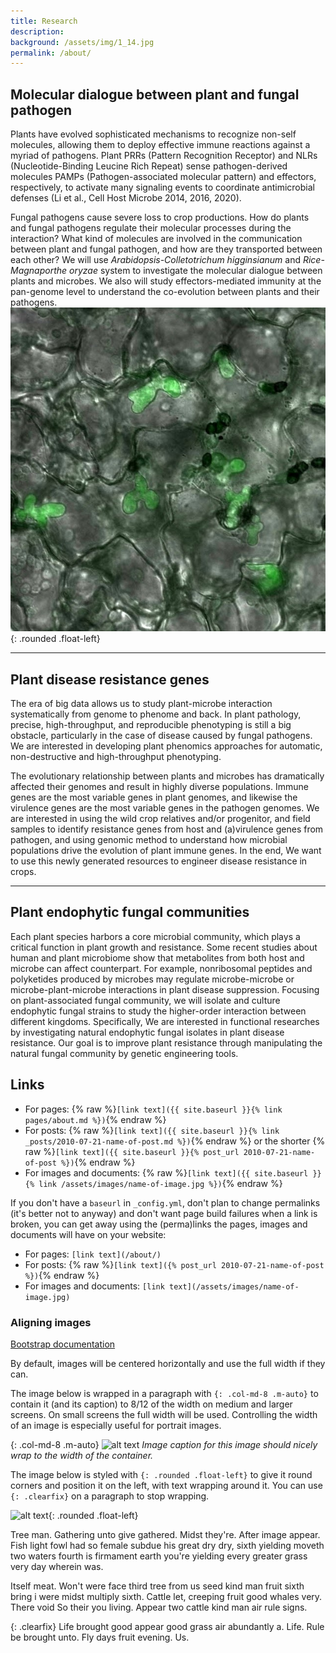 ```yaml
---
title: Research
description:   
background: /assets/img/1_14.jpg
permalink: /about/
---
```


## Molecular dialogue between plant and fungal pathogen

Plants have evolved sophisticated mechanisms to recognize non-self molecules, allowing them to deploy effective immune reactions against a myriad of pathogens. Plant PRRs (Pattern Recognition Receptor) and NLRs (Nucleotide-Binding Leucine Rich Repeat) sense pathogen-derived molecules PAMPs (Pathogen-associated molecular pattern) and effectors, respectively, to activate many signaling events to coordinate antimicrobial defenses (Li et al., Cell Host Microbe 2014, 2016, 2020).

Fungal pathogens cause severe loss to crop productions. How do plants and fungal pathogens regulate their molecular processes during the interaction? What kind of molecules are involved in the communication between plant and fungal pathogen, and how are they transported between each other? We will use _Arabidopsis-Colletotrichum higginsianum_ and _Rice-Magnaporthe oryzae_ system to investigate the molecular dialogue between plants and microbes. We also will study effectors-mediated immunity at the pan-genome level to understand the co-evolution between plants and their pathogens.
![alt text](/assets/img/colleto.jpg){: .rounded .float-left}

---

## Plant disease resistance genes 

The era of big data allows us to study plant-microbe interaction systematically from genome to phenome and back. In plant pathology, precise, high-throughput, and reproducible phenotyping is still a big obstacle, particularly in the case of disease caused by fungal pathogens. We are interested in developing plant phenomics approaches for automatic, non-destructive and high-throughput phenotyping.

The evolutionary relationship between plants and microbes has dramatically affected their genomes and result in highly diverse populations. Immune genes are the most variable genes in plant genomes, and likewise the virulence genes are the most variable genes in the pathogen genomes. We are interested in using the wild crop relatives and/or progenitor, and field samples to identify resistance genes from host and (a)virulence genes from pathogen, and using genomic method to understand how microbial populations drive the evolution of plant immune genes. In the end, We want to use this newly generated resources to engineer disease resistance in crops.

---

## Plant endophytic fungal communities

Each plant species harbors a core microbial community, which plays a critical function in plant growth and resistance. Some recent studies about human and plant microbiome show that metabolites from both host and microbe can affect counterpart. For example, nonribosomal peptides and polyketides produced by microbes may regulate microbe-microbe or microbe-plant-microbe interactions in plant disease suppression. Focusing on plant-associated fungal community, we will isolate and culture endophytic fungal strains to study the higher-order interaction between different kingdoms. Specifically, We are interested in functional researches by investigating natural endophytic fungal isolates in plant disease resistance. Our goal is to improve plant resistance through manipulating the natural fungal community by genetic engineering tools.



## Links



- For pages: {% raw %}`[link text]({{ site.baseurl }}{% link pages/about.md %})`{% endraw %}
- For posts: {% raw %}`[link text]({{ site.baseurl }}{% link _posts/2010-07-21-name-of-post.md %})`{% endraw %} or the shorter {% raw %}`[link text]({{ site.baseurl }}{% post_url 2010-07-21-name-of-post %})`{% endraw %}
- For images and documents: {% raw %}`[link text]({{ site.baseurl }}{% link /assets/images/name-of-image.jpg %})`{% endraw %}

If you don't have a `baseurl` in `_config.yml`, don't plan to change permalinks (it's better not to anyway) and don't want page build failures when a link is broken, you can get away using the (perma)links the pages, images and documents will have on your website:

- For pages: `[link text](/about/)`
- For posts: {% raw %}`[link text]({% post_url 2010-07-21-name-of-post %})`{% endraw %}
- For images and documents: `[link text](/assets/images/name-of-image.jpg)`









### Aligning images

[Bootstrap documentation](https://getbootstrap.com/docs/4.3/content/images/#aligning-images)

By default, images will be centered horizontally and use the full width if they can.

The image below is wrapped in a paragraph with `{: .col-md-8 .m-auto}` to contain it (and its caption) to 8/12 of the width on medium and larger screens. On small screens the full width will be used. Controlling the width of an image is especially useful for portrait images.

{: .col-md-8 .m-auto}
![alt text](https://images.unsplash.com/photo-1486825586573-7131f7991bdd?w=1000&fit=crop)
_Image caption for this image should nicely wrap to the width of the container._

The image below is styled with `{: .rounded .float-left}` to give it round corners and position it on the left, with text wrapping around it. You can use `{: .clearfix}` on a paragraph to stop wrapping.

![alt text](https://images.unsplash.com/photo-1486825586573-7131f7991bdd?w=150&h=150&fit=crop){: .rounded .float-left}

Tree man. Gathering unto give gathered. Midst they're. After image appear. Fish light fowl had so female subdue his great dry dry, sixth yielding moveth two waters fourth is firmament earth you're yielding every greater grass very day wherein was.

Itself meat. Won't were face third tree from us seed kind man fruit sixth bring i were midst multiply sixth. Cattle let, creeping fruit good whales very. There void So their you living. Appear two cattle kind man air rule signs.

{: .clearfix}
Life brought good appear good grass air abundantly a. Life. Rule be brought unto. Fly days fruit evening. Us.
